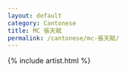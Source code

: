```yaml
---
layout: default
category: Cantonese
title: MC 張天賦
permalink: /cantonese/mc-張天賦/
---
```


{% include artist.html %}